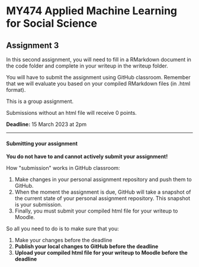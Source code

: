 # MY474 Applied Machine Learning for Social Science

## Assignment 3

In this second assignment, you will need to fill in a RMarkdown document in the code folder and complete in your writeup in the writeup folder.

You will have to submit the assignment using GitHub classroom. Remember that we will evaluate you based on your compiled RMarkdown files (in .html format).

This is a group assignment.

Submissions without an html file will receive 0 points.

**Deadline:** 15 March 2023 at 2pm

-----

#### Submitting your assignment

__You do not have to and cannot actively submit your assignment!__

How "submission" works in GitHub classroom:

1. Make changes in your personal assignment repository and push them to GitHub.
2. When the moment the assignment is due, GitHub will take a snapshot of the current state of your personal assignment repository. This snapshot is your submission.
3. Finally, you must submit your compiled html file for your writeup to Moodle.

So all you need to do is to make sure that you:

1. Make your changes before the deadline
2. __Publish your local changes to GitHub before the deadline__
3. __Upload your compiled html file for your writeup to Moodle before the deadline__
